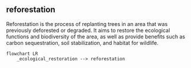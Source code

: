 ## reforestation
Reforestation is the process of replanting trees in an area that was previously deforested or degraded. It aims to restore the ecological functions and biodiversity of the area, as well as provide benefits such as carbon sequestration, soil stabilization, and habitat for wildlife.


```mermaid
flowchart LR
    _ecological_restoration --> reforestation

```

